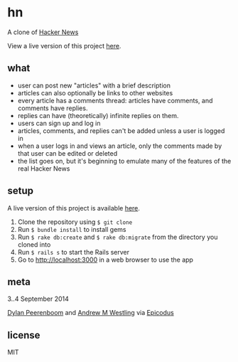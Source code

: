 # hn

A clone of [Hacker News](http://news.ycombinator.com)

View a live version of this project [here](http://xpndrw-hn.herokuapp.com/).

## what

* user can post new "articles" with a brief description
* articles can also optionally be links to other websites
* every article has a comments thread: articles have comments, and comments have replies.
* replies can have (theoretically) infinite replies on them.
* users can sign up and log in
* articles, comments, and replies can't be added unless a user is logged in
* when a user logs in and views an article, only the comments made by that user can be edited or deleted
* the list goes on, but it's beginning to emulate many of the features of the real Hacker News

## setup

A live version of this project is available [here](http://xpndrw-hn.herokuapp.com/).

1. Clone the repository using `$ git clone`
1. Run `$ bundle install` to install gems
1. Run `$ rake db:create` and `$ rake db:migrate` from the directory you cloned into
1. Run `$ rails s` to start the Rails server
1. Go to [http://localhost:3000](http://localhost:3000) in a web browser to use the app

## meta

3..4 September 2014

[Dylan Peerenboom](http://github.com/peerend) and [Andrew M Westling](http://github.com/expandrew) via [Epicodus](http://www.learnhowtoprogram.com/lessons/wikipages-to-do-in-rails)

## license
MIT